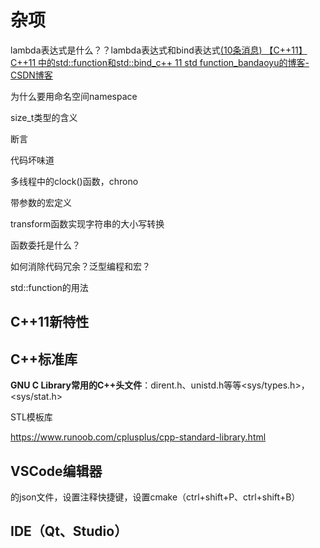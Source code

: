 # 杂项

lambda表达式是什么？？lambda表达式和bind表达式[(10条消息) 【C++11】C++11 中的std::function和std::bind_c++ 11 std function_bandaoyu的博客-CSDN博客](https://blog.csdn.net/bandaoyu/article/details/106084948)

为什么要用命名空间namespace

size_t类型的含义

断言

代码坏味道

多线程中的clock()函数，chrono

带参数的宏定义

transform函数实现字符串的大小写转换

函数委托是什么？

如何消除代码冗余？泛型编程和宏？

std::function的用法

## C++11新特性

## C++标准库

**GNU C Library常用的C++头文件**：dirent.h、unistd.h等等<sys/types.h>，<sys/stat.h> 

STL模板库

https://www.runoob.com/cplusplus/cpp-standard-library.html

## VSCode编辑器

的json文件，设置注释快捷键，设置cmake（ctrl+shift+P、ctrl+shift+B）

## IDE（Qt、Studio）
